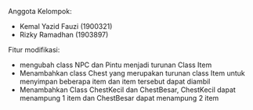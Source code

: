 Anggota Kelompok: 
- Kemal Yazid Fauzi (1900321)
- Rizky Ramadhan (1903897)
                 
Fitur modifikasi: 
- mengubah class NPC dan Pintu menjadi turunan Class Item
- Menambahkan class Chest yang merupakan turunan class Item untuk menyimpan beberapa item dan item tersebut dapat diambil
- Menambahkan Class ChestKecil dan ChestBesar, ChestKecil dapat menampung 1 item dan ChestBesar dapat menampung 2 item

